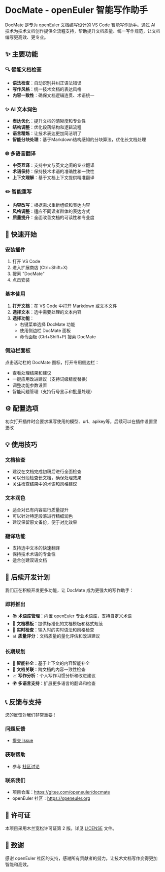 # DocMate - openEuler 智能写作助手

DocMate 是专为 openEuler 文档编写设计的 VS Code 智能写作助手。通过 AI 技术为技术文档创作提供全流程支持，帮助提升文档质量、统一写作规范，让文档编写更高效、更专业。

## ✨ 主要功能

### 🔍 智能文档检查

- **语法检查**：自动识别并纠正语法错误
- **写作风格**：统一技术文档的表达风格
- **内容一致性**：确保文档逻辑连贯、术语统一

### ✨ AI 文本润色

- **表达优化**：提升文档的清晰度和专业性
- **结构调整**：优化段落结构和逻辑流程
- **语言精炼**：让技术表达更加简洁明了
- **智能分块处理**：基于Markdown结构感知的分块算法，优化长文档处理

### 🌐 多语言翻译

- **中英互译**：支持中文与英文之间的专业翻译
- **术语保持**：保持技术术语的准确性和一致性
- **上下文理解**：基于文档上下文提供精准翻译

### ✏️ 智能重写

- **内容改写**：根据需求重新组织和表达内容
- **风格调整**：适应不同读者群体的表达方式
- **质量提升**：全面改善文档的可读性和专业度

## 🚀 快速开始

### 安装插件

1. 打开 VS Code
2. 进入扩展商店 (Ctrl+Shift+X)
3. 搜索 "DocMate"
4. 点击安装

### 基本使用

1. **打开文档**：在 VS Code 中打开 Markdown 或文本文件
2. **选择文本**：选中需要处理的文本内容
3. **选择功能**：
   - 右键菜单选择 DocMate 功能
   - 使用侧边栏 DocMate 面板
   - 命令面板 (Ctrl+Shift+P) 搜索 DocMate

### 侧边栏面板

点击活动栏的 DocMate 图标，打开专用侧边栏：

- 查看处理结果和建议
- 一键应用改进建议（支持词级精度替换）
- 调整功能参数设置
- 智能问题管理（支持行号显示和批量处理）

## ⚙️ 配置选项

初次打开插件时会要求填写使用的模型、url、apikey等，后续可以在插件设置里更改

## 💡 使用技巧

### 文档检查

- 建议在文档完成初稿后进行全面检查
- 可以分段检查长文档，确保处理效果
- 关注检查结果中的术语和风格建议

### 文本润色

- 适合对已有内容进行质量提升
- 可以针对特定段落进行精细润色
- 建议保留原文备份，便于对比效果

### 翻译功能

- 支持选中文本的快速翻译
- 保持技术术语的专业性
- 适合创建双语文档

## 🔮 后续开发计划

我们正在积极开发更多功能，让 DocMate 成为更强大的写作助手：

### 即将推出

- 📚 **术语库管理**：内置 openEuler 专业术语库，支持自定义术语
- 📝 **文档模板**：提供标准化的文档模板和格式规范
- 🎯 **实时检查**：输入时的实时语法和风格检查
- 📊 **质量评分**：文档质量的量化评估和改进建议

### 长期规划

- 🤖 **智能补全**：基于上下文的内容智能补全
- 🔗 **文档关联**：跨文档的内容一致性检查
- 📈 **写作分析**：个人写作习惯分析和改进建议
- 🌍 **多语言支持**：扩展更多语言的翻译和检查

## 📞 反馈与支持

您的反馈对我们非常重要！

### 问题反馈

- [提交 Issue](https://gitee.com/openeuler/docmate/issues)

### 获取帮助

- 参与 [社区讨论](https://gitee.com/openeuler/docmate)

### 联系我们

- 项目仓库：https://gitee.com/openeuler/docmate
- openEuler 社区：https://openeuler.org

## 📄 许可证

本项目采用木兰宽松许可证第 2 版。详见 [LICENSE](LICENSE) 文件。

## 🙏 致谢

感谢 openEuler 社区的支持，感谢所有贡献者的努力，让技术文档写作变得更加智能和高效。
